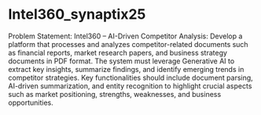 # Intel360_synaptix25
Problem Statement: 
Intel360 – AI-Driven Competitor Analysis: Develop a platform that processes and analyzes competitor-related documents such as financial reports, market research papers, and business strategy documents in PDF format. The system must leverage Generative AI to extract key insights, summarize findings, and identify emerging trends in competitor strategies. Key functionalities should include document parsing, AI-driven summarization, and entity recognition to highlight crucial aspects such as market positioning, strengths, weaknesses, and business opportunities.
